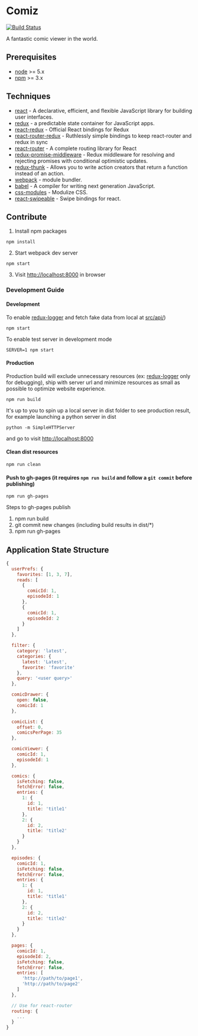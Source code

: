 # Comiz

[![Build Status](https://img.shields.io/travis/rickychien/comiz/master.svg?style=flat-square)](https://travis-ci.org/rickychien/comiz)

A fantastic comic viewer in the world.

## Prerequisites

* [node] >= 5.x
* [npm] >= 3.x

## Techniques

* [react] - A declarative, efficient, and flexible JavaScript library for building user interfaces.
* [redux] - a predictable state container for JavaScript apps.
* [react-redux] - Official React bindings for Redux
* [react-router-redux] - Ruthlessly simple bindings to keep react-router and redux in sync
* [react-router] - A complete routing library for React
* [redux-promise-middleware] - Redux middleware for resolving and rejecting promises with conditional optimistic updates.
* [redux-thunk] - Allows you to write action creators that return a function instead of an action.
* [webpack] - module bundler.
* [babel] - A compiler for writing next generation JavaScript.
* [css-modules] - Modulize CSS.
* [react-swipeable] - Swipe bindings for react.

## Contribute

1. Install npm packages

  ```
  npm install
  ```

2. Start webpack dev server

  ```
  npm start
  ```

3. Visit <http://localhost:8000> in browser

### Development Guide

#### Development

  To enable [redux-logger] and fetch fake data from local at [src/api/](https://github.com/rickychien/comiz/blob/master/src/api/))

  ```
  npm start
  ```

  To enable test server in development mode

  ```
  SERVER=1 npm start
  ```

#### Production

  Production build will exclude unnecessary resources (ex: [redux-logger] only for debugging), ship with server url and minimize resources as small as possible to optimize website experience.

  ```
  npm run build
  ```

  It's up to you to spin up a local server in dist folder to see production result, for example launching a python server in dist

  ```
  python -m SimpleHTTPServer
  ```

  and go to visit <http://localhost:8000>

#### Clean dist resources
  ```
  npm run clean
  ```

#### Push to gh-pages (it requires ```npm run build``` and follow a ```git commit``` before publishing)
  ```
  npm run gh-pages
  ```

  Steps to gh-pages publish

  1. npm run build
  2. git commit new changes (including build results in dist/*)
  3. npm run gh-pages

## Application State Structure

```js
{
  userPrefs: {
    favorites: [1, 3, 7],
    reads: [
      {
        comicId: 1,
        episodeId: 1
      },
      {
        comicId: 1,
        episodeId: 2
      }
    ]
  },

  filter: {
    category: 'latest',
    categories: {
      latest: 'Latest',
      favorite: 'favorite'
    },
    query: '<user query>'
  },

  comicDrawer: {
    open: false,
    comicId: 1
  },

  comicList: {
    offset: 0,
    comicsPerPage: 35
  },

  comicViewer: {
    comicId: 1,
    episodeId: 1
  },

  comics: {
    isFetching: false,
    fetchError: false,
    entries: {
      1: {
        id: 1,
        title: 'title1'
      },
      2: {
        id: 2,
        title: 'title2'
      }
    }
  },

  episodes: {
    comicId: 1,
    isFetching: false,
    fetchError: false,
    entries: {
      1: {
        id: 1,
        title: 'title1'
      },
      2: {
        id: 2,
        title: 'title2'
      }
    }
  },

  pages: {
    comicId: 1,
    episodeId: 2,
    isFetching: false,
    fetchError: false,
    entries: [
      'http://path/to/page1',
      'http://path/to/page2'
    ]
  },

  // Use for react-router
  routing: {
    ...
  }
}
```

[node]: https://nodejs.org/
[npm]: https://www.npmjs.com/
[react]: https://github.com/facebook/react
[redux]: http://redux.js.org/
[react-redux]: https://github.com/reactjs/react-redux
[react-router-redux]: https://github.com/reactjs/react-router-redux
[react-router]: https://github.com/reactjs/react-router
[redux-promise-middleware]: https://github.com/pburtchaell/redux-promise-middleware
[redux-thunk]: https://github.com/gaearon/redux-thunk
[webpack]: https://github.com/webpack/webpack
[babel]: https://github.com/babel/babel
[css-modules]: https://github.com/css-modules/css-modules
[react-swipeable]: https://github.com/dogfessional/react-swipeable
[redux-logger]: https://github.com/fcomb/redux-logger
